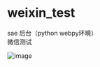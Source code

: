 # weixin_test
sae 后台（python webpy环境）  
微信测试  

![image](http://d.pcs.baidu.com/thumbnail/236a6ae63768d4100413d71cf62b9642?fid=1697999220-250528-1088458174778550&time=1424854800&sign=FDTAER-DCb740ccc5511e5e8fedcff06b081203-2GhP5iU7qO4TjiNk6AsgRPVfQRA%3D&rt=sh&expires=2h&r=604062943&sharesign=unknown&size=c710_u500&quality=100)
